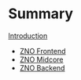 # Summary

[Introduction](intro.md)
- [ZNO Frontend](./frontend.md)
- [ZNO Midcore](./midcore.md)
- [ZNO Backend](./backend.md)
